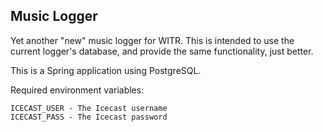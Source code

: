 ## Music Logger

Yet another "new" music logger for WITR. This is intended to use the current logger's database, and provide the same functionality, just better.

This is a Spring application using PostgreSQL.

Required environment variables:
```
ICECAST_USER - The Icecast username 
ICECAST_PASS - The Icecast password
```
